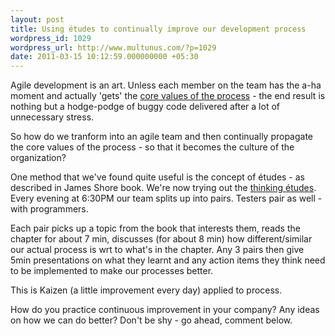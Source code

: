 ```yaml
---
layout: post
title: Using études to continually improve our development process
wordpress_id: 1029
wordpress_url: http://www.multunus.com/?p=1029
date: 2011-03-15 10:12:59.000000000 +05:30
---
```

Agile development is an art. Unless each member on the team has the a-ha moment and actually 'gets' the <a href="http://agilemanifesto.org/">core values of the process</a> - the end result is nothing but a hodge-podge of buggy code delivered after a lot of unnecessary stress.

So how do we tranform into an agile team and then continually propagate the core values of the process - so that it becomes the culture of the organization?

One method that we've found quite useful is the concept of études - as described in James Shore book. We're now trying out the <a href="http://jamesshore.com/Agile-Book/thinking_intro.html">thinking études</a>. Every evening at 6:30PM our team splits up into pairs. Testers pair as well - with programmers.

Each pair picks up a topic from the book that interests them, reads the chapter for about 7 min, discusses (for about 8 min) how different/similar our actual process is wrt to what's in the chapter. Any 3 pairs then give 5min presentations on what they learnt and any action items they think need to be implemented to make our processes better.

This is Kaizen (a little improvement every day) applied to process.

How do you practice continuous improvement in your company? Any ideas on how we can do better? Don't be shy - go ahead, comment below.

